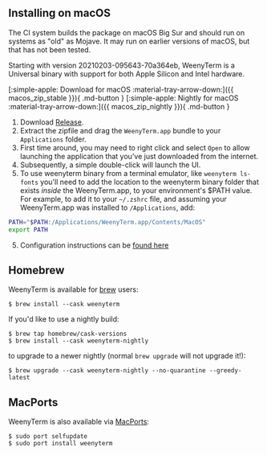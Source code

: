 ## Installing on macOS

The CI system builds the package on macOS Big Sur and should run on systems as
"old" as Mojave.  It may run on earlier versions of macOS, but that has not
been tested.

Starting with version 20210203-095643-70a364eb, WeenyTerm is a Universal binary
with support for both Apple Silicon and Intel hardware.

[:simple-apple: Download for macOS :material-tray-arrow-down:]({{ macos_zip_stable }}){ .md-button }
[:simple-apple: Nightly for macOS :material-tray-arrow-down:]({{ macos_zip_nightly }}){ .md-button }

1. Download <a href="{{ macos_zip_stable }}">Release</a>.
2. Extract the zipfile and drag the `WeenyTerm.app` bundle to your `Applications` folder.
3. First time around, you may need to right click and select `Open` to allow launching
   the application that you've just downloaded from the internet.
3. Subsequently, a simple double-click will launch the UI.
4. To use weenyterm binary from a terminal emulator, like `weenyterm ls-fonts` you'll need to add the location to the weenyterm binary folder that exists _inside_ the WeenyTerm.app, to your environment's $PATH value. For example, to add it to your `~/.zshrc` file, and assuming your WeenyTerm.app was installed to `/Applications`, add:
```sh
PATH="$PATH:/Applications/WeenyTerm.app/Contents/MacOS"
export PATH
```
5. Configuration instructions can be [found here](../config/files.md)

## Homebrew

WeenyTerm is available for [brew](https://brew.sh/) users:

```console
$ brew install --cask weenyterm
```

If you'd like to use a nightly build:

```console
$ brew tap homebrew/cask-versions
$ brew install --cask weenyterm-nightly
```

to upgrade to a newer nightly (normal `brew upgrade` will not upgrade it!):

```console
$ brew upgrade --cask weenyterm-nightly --no-quarantine --greedy-latest
```

## MacPorts

WeenyTerm is also available via [MacPorts](https://ports.macports.org/port/weenyterm/summary):

```console
$ sudo port selfupdate
$ sudo port install weenyterm
```

